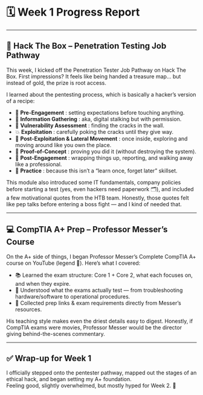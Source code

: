 # 🗓️ Week 1 Progress Report

---

## 🔐 Hack The Box – Penetration Testing Job Pathway  

This week, I kicked off the Penetration Tester Job Pathway on Hack The Box. First impressions? It feels like being handed a treasure map… but instead of gold, the prize is root access.  

I learned about the pentesting process, which is basically a hacker’s version of a recipe:  

- 🍳 **Pre-Engagement** : setting expectations before touching anything.  
- 🔎 **Information Gathering** : aka, digital stalking but with permission.  
- 🧩 **Vulnerability Assessment** : finding the cracks in the wall.  
- 💥 **Exploitation** : carefully poking the cracks until they give way.  
- 🧗 **Post-Exploitation & Lateral Movement** : once inside, exploring and moving around like you own the place.  
- 📝 **Proof-of-Concept** : proving you did it (without destroying the system).  
- 🎤 **Post-Engagement** : wrapping things up, reporting, and walking away like a professional.  
- 🔁 **Practice** : because this isn’t a “learn once, forget later” skillset.  

This module also introduced some IT fundamentals, company policies before starting a test (yes, even hackers need paperwork 🗂️), and included a few motivational quotes from the HTB team. Honestly, those quotes felt like pep talks before entering a boss fight — and I kind of needed that.  

---

## 💻 CompTIA A+ Prep – Professor Messer’s Course  

On the A+ side of things, I began Professor Messer’s Complete CompTIA A+ course on YouTube (legend 🙌). Here’s what I covered:  

- 📚 Learned the exam structure: Core 1 + Core 2, what each focuses on, and when they expire.  
- 📝 Understood what the exams actually test — from troubleshooting hardware/software to operational procedures.  
- 🔗 Collected prep links & exam requirements directly from Messer’s resources.  

His teaching style makes even the driest details easy to digest. Honestly, if CompTIA exams were movies, Professor Messer would be the director giving behind-the-scenes commentary.  

---

## ✅ Wrap-up for Week 1  

I officially stepped onto the pentester pathway, mapped out the stages of an ethical hack, and began setting my A+ foundation.  
Feeling good, slightly overwhelmed, but mostly hyped for Week 2. 🚀
